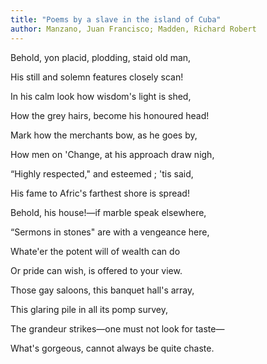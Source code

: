 ```yaml
---
title: "Poems by a slave in the island of Cuba"
author: Manzano, Juan Francisco; Madden, Richard Robert
---
```

<div data-schema-version="8"><p>Behold, yon placid, plodding, staid old man,</p> <p>His still and solemn features closely scan!</p> <p>In his calm look how wisdom's light is shed,</p> <p>How the grey hairs, become his honoured head!</p> <p>Mark how the merchants bow, as he goes by,</p> <p>How men on 'Change, at his approach draw nigh,</p> <p>“Highly respected," and esteemed ; 'tis said,</p> <p>His fame to Afric's farthest shore is spread!</p> <p>Behold, his house!—if marble speak elsewhere,</p> <p>“Sermons in stones" are with a vengeance here,</p> <p>Whate'er the potent will of wealth can do</p> <p>Or pride can wish, is offered to your view.</p> <p>Those gay saloons, this banquet hall's array,</p> <p>This glaring pile in all its pomp survey,</p> <p>The grandeur strikes—one must not look for taste—</p> <p>What's gorgeous, cannot always be quite chaste.</p> </div>